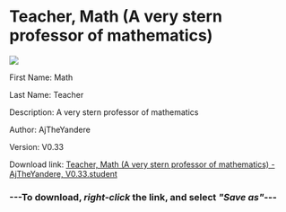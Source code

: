 # Teacher, Math (A very stern professor of mathematics)

<img src = "https://raw.githubusercontent.com/Arbiter1223/Daigaku-Gurashi-Custom-Students/master/Students/Files/Teacher%2C%20Math%20(A%20very%20stern%20professor%20of%20mathematics).png">

First Name: Math

Last Name: Teacher

Description: A very stern professor of mathematics

Author: AjTheYandere

Version: V0.33

Download link: <a href="https://raw.githubusercontent.com/Arbiter1223/Daigaku-Gurashi-Custom-Students/master/Students/Files/Teacher%2C%20Math%20(A%20very%20stern%20professor%20of%20mathematics)%20-%20AjTheYandere%2C%20V0.33.student">Teacher, Math (A very stern professor of mathematics) - AjTheYandere, V0.33.student</a>

### ---**To download, _right-click_ the link, and select _"Save as"_**---
